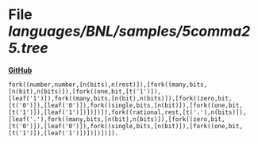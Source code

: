 # File _languages/BNL/samples/5comma25.tree_
**[GitHub](https://github.com/softlang/yas/blob/master/languages/BNL/samples/5comma25.tree)**
```
fork((number,number,[n(bits),n(rest)]),[fork((many,bits,[n(bit),n(bits)]),[fork((one,bit,[t('1')]),[leaf('1')]),fork((many,bits,[n(bit),n(bits)]),[fork((zero,bit,[t('0')]),[leaf('0')]),fork((single,bits,[n(bit)]),[fork((one,bit,[t('1')]),[leaf('1')])])])]),fork((rational,rest,[t('.'),n(bits)]),[leaf('.'),fork((many,bits,[n(bit),n(bits)]),[fork((zero,bit,[t('0')]),[leaf('0')]),fork((single,bits,[n(bit)]),[fork((one,bit,[t('1')]),[leaf('1')])])])])]).
```
